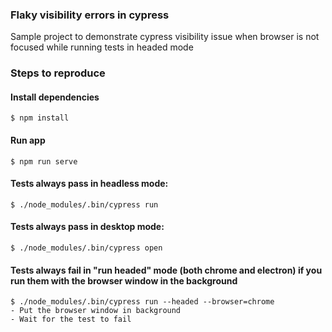 ### Flaky visibility errors in cypress

Sample project to demonstrate cypress visibility issue when browser is not focused while running tests in headed mode

### Steps to reproduce

#### Install dependencies
```
$ npm install
```

#### Run app
```
$ npm run serve
```
#### Tests always pass in headless mode: 
```
$ ./node_modules/.bin/cypress run
```

#### Tests always pass in desktop mode: 
```
$ ./node_modules/.bin/cypress open
```

#### Tests always fail in "run headed" mode (both chrome and electron) if you run them with the browser window in the background
```
$ ./node_modules/.bin/cypress run --headed --browser=chrome
- Put the browser window in background 
- Wait for the test to fail
```





